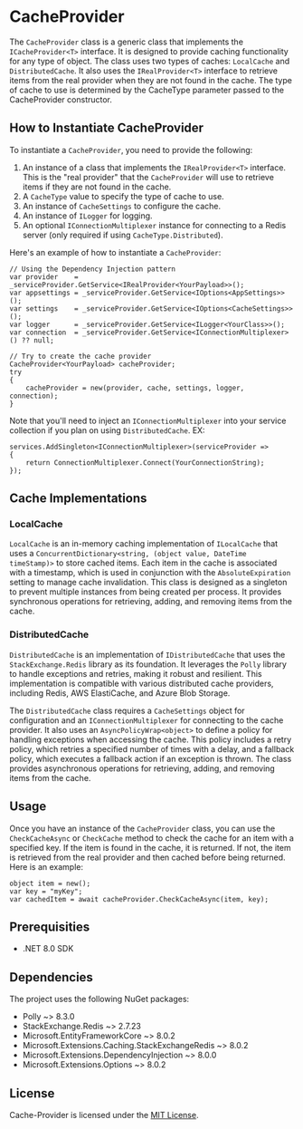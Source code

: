 # CacheProvider

The `CacheProvider` class is a generic class that implements the `ICacheProvider<T>` interface. It is designed to provide caching functionality for any type of object. The class uses two types of caches: `LocalCache` and `DistributedCache`. It also uses the `IRealProvider<T>` interface to retrieve items from the real provider when they are not found in the cache. The type of cache to use is determined by the CacheType parameter passed to the CacheProvider constructor.

## How to Instantiate CacheProvider

To instantiate a `CacheProvider`, you need to provide the following:

1. An instance of a class that implements the `IRealProvider<T>` interface. This is the "real provider" that the `CacheProvider` will use to retrieve items if they are not found in the cache.
2. A `CacheType` value to specify the type of cache to use.
3. An instance of `CacheSettings` to configure the cache.
4. An instance of `ILogger` for logging.
5. An optional `IConnectionMultiplexer` instance for connecting to a Redis server (only required if using `CacheType.Distributed`).

Here's an example of how to instantiate a `CacheProvider`:


```
// Using the Dependency Injection pattern
var provider    = _serviceProvider.GetService<IRealProvider<YourPayload>>();
var appsettings = _serviceProvider.GetService<IOptions<AppSettings>>();
var settings    = _serviceProvider.GetService<IOptions<CacheSettings>>();
var logger      = _serviceProvider.GetService<ILogger<YourClass>>();
var connection  = _serviceProvider.GetService<IConnectionMultiplexer>() ?? null;

// Try to create the cache provider
CacheProvider<YourPayload> cacheProvider;
try
{
    cacheProvider = new(provider, cache, settings, logger, connection);
}
```

Note that you'll need to inject an `IConnectionMultiplexer` into your service collection if you plan on using `DistributedCache`. EX:

```
services.AddSingleton<IConnectionMultiplexer>(serviceProvider =>
{
	return ConnectionMultiplexer.Connect(YourConnectionString);
});
```

## Cache Implementations

### LocalCache

`LocalCache` is an in-memory caching implementation of `ILocalCache` that uses a `ConcurrentDictionary<string, (object value, DateTime timeStamp)>` to store cached items. Each item in the cache is associated with a timestamp, which is used in conjunction with the `AbsoluteExpiration` setting to manage cache invalidation. This class is designed as a singleton to prevent multiple instances from being created per process. It provides synchronous operations for retrieving, adding, and removing items from the cache.

### DistributedCache

`DistributedCache` is an implementation of `IDistributedCache` that uses the `StackExchange.Redis` library as its foundation. It leverages the `Polly` library to handle exceptions and retries, making it robust and resilient. This implementation is compatible with various distributed cache providers, including Redis, AWS ElastiCache, and Azure Blob Storage.

The `DistributedCache` class requires a `CacheSettings` object for configuration and an `IConnectionMultiplexer` for connecting to the cache provider. It also uses an `AsyncPolicyWrap<object>` to define a policy for handling exceptions when accessing the cache. This policy includes a retry policy, which retries a specified number of times with a delay, and a fallback policy, which executes a fallback action if an exception is thrown. The class provides asynchronous operations for retrieving, adding, and removing items from the cache.

## Usage

Once you have an instance of the `CacheProvider` class, you can use the `CheckCacheAsync` or `CheckCache` method to check the cache for an item with a specified key. If the item is found in the cache, it is returned. If not, the item is retrieved from the real provider and then cached before being returned. Here is an example:

```
object item = new();
var key = "myKey";
var cachedItem = await cacheProvider.CheckCacheAsync(item, key);
```

## Prerequisities

- .NET 8.0 SDK

## Dependencies

The project uses the following NuGet packages:
- Polly ~> 8.3.0
- StackExchange.Redis ~> 2.7.23
- Microsoft.EntityFrameworkCore ~> 8.0.2
- Microsoft.Extensions.Caching.StackExchangeRedis ~> 8.0.2
- Microsoft.Extensions.DependencyInjection ~> 8.0.0
- Microsoft.Extensions.Options ~> 8.0.2

## License

Cache-Provider is licensed under the [MIT License](https://opensource.org/licenses/MIT).
